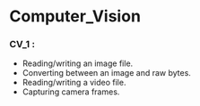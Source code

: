 # Computer_Vision
### CV_1 :
- Reading/writing an image file.<br>
- Converting between an image and raw bytes.<br>
- Reading/writing a video file.<br>
- Capturing camera frames.<br>
